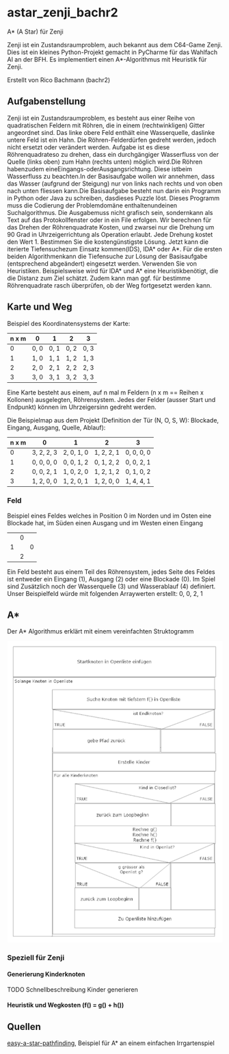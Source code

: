 # astar_zenji_bachr2
A* (A Star) für Zenji

Zenji ist ein Zustandsraumproblem, auch bekannt aus dem C64-Game Zenji.
Dies ist ein kleines Python-Projekt gemacht in PyCharme für das Wahlfach AI an der BFH.
Es implementiert einen A*-Algorithmus mit Heuristik für Zenji.

Erstellt von Rico Bachmann (bachr2)

## Aufgabenstellung

Zenji ist ein Zustandsraumproblem, es besteht aus einer Reihe von quadratischen Feldern mit Röhren, die in einem
(rechtwinkligen) Gitter angeordnet sind. Das linke obere Feld enthält eine Wasserquelle, daslinke untere Feld ist
ein Hahn. Die Röhren-Felderdürfen gedreht werden, jedoch nicht ersetzt oder verändert werden. Aufgabe ist es diese
Röhrenquadrateso zu drehen, dass ein durchgängiger Wasserfluss von der Quelle (links oben) zum Hahn (rechts unten)
möglich wird.Die Röhren habenzudem eineEingangs-oderAusgangsrichtung. Diese istbeim Wasserfluss zu beachten.In der
Basisaufgabe wollen wir annehmen, dass das Wasser (aufgrund der Steigung) nur von links nach rechts und von oben nach
unten fliessen kann.Die Basisaufgabe besteht nun darin ein Programm in Python oder Java zu schreiben, dasdieses Puzzle
löst. Dieses Programm muss die Codierung der Problemdomäne enthaltenundeinen Suchalgorithmus. Die Ausgabemuss nicht
grafisch sein, sondernkann als Text auf das Protokollfenster oder in ein File erfolgen.
Wir berechnen für das Drehen der Röhrenquadrate Kosten, und zwarsei nur die Drehung um 90 Grad in Uhrzeigerrichtung
als Operation erlaubt. Jede Drehung kostet den Wert 1. Bestimmen Sie die kostengünstigste Lösung. Jetzt kann die
iterierte Tiefensuchezum Einsatz kommen(IDS), IDA* oder A*. Für die ersten beiden Algorithmenkann die Tiefensuche zur
Lösung der Basisaufgabe (entsprechend abgeändert) eingesetzt werden.
Verwenden Sie von Heuristiken. Beispielsweise wird für IDA* und A* eine Heuristikbenötigt, die die Distanz zum Ziel
schätzt. Zudem kann man ggf. für bestimme Röhrenquadrate rasch überprüfen, ob der Weg fortgesetzt werden kann.

## Karte und Weg

Beispiel des Koordinatensystems der Karte:

| n x m  | 0 | 1  | 2 | 3 |
| --- | --- | --- | --- | --- |
| 0  | 0, 0  | 0, 1  | 0, 2  | 0, 3  |
| 1  | 1, 0  | 1, 1  | 1, 2  | 1, 3  |
| 2  | 2, 0  | 2, 1  | 2, 2  | 2, 3  |
| 3  | 3, 0  | 3, 1  | 3, 2  | 3, 3  |

Eine Karte besteht aus einem, auf n mal m Feldern (n x m == Reihen x Kollonen) ausgelegten, Röhrensystem. Jedes der
Felder (ausser Start und Endpunkt) können im Uhrzeigersinn gedreht werden.

Die Beispielmap aus dem Projekt (Definition der Tür (N, O, S, W): Blockade, Eingang, Ausgang, Quelle, Ablauf):

| n x m  | 0 | 1  | 2 | 3 |
| --- | --- | --- | --- | --- |
| 0  | 3, 2, 2, 3 | 2, 0, 1, 0 | 1, 2, 2, 1 | 0, 0, 0, 0 |
| 1  | 0, 0, 0, 0 | 0, 0, 1, 2 | 0, 1, 2, 2 | 0, 0, 2, 1 |
| 2  | 0, 0, 2, 1 | 1, 0, 2, 0 | 1, 2, 1, 2 | 0, 1, 0, 2 |
| 3  | 1, 2, 0, 0 | 1, 2, 0, 1 | 1, 2, 0, 0 | 1, 4, 4, 1 |

### Feld

Beispiel eines Feldes welches in Position 0 im Norden und im Osten eine Blockade hat, im Süden einen Ausgang und im
Westen einen Eingang

| | | |
| --- | --- | --- |
|   | 0 |   |
| 1 |   | 0 |
|   | 2 |   |

Ein Feld besteht aus einem Teil des Röhrensystem, jedes Seite des Feldes ist entweder ein Eingang (1), Ausgang (2) oder
eine Blockade (0).
Im Spiel sind Zusätzlich noch der Wasserquelle (3) und Wasserablauf (4) definiert. Unser Beispielfeld würde mit
folgenden Arraywerten erstellt: 0, 0, 2, 1

## A*

Der A* Algorithmus erklärt mit einem vereinfachten Struktogramm

![struktogram_a_star](doc/grob.png)

### Speziell für Zenji

#### Generierung Kinderknoten

TODO Schnellbeschreibung Kinder generieren

#### Heuristik und Wegkosten (f() = g() + h())



## Quellen

[easy-a-star-pathfinding](https://medium.com/@nicholas.w.swift/easy-a-star-pathfinding-7e6689c7f7b2), Beispiel für A* an
einem einfachen Irrgartenspiel
